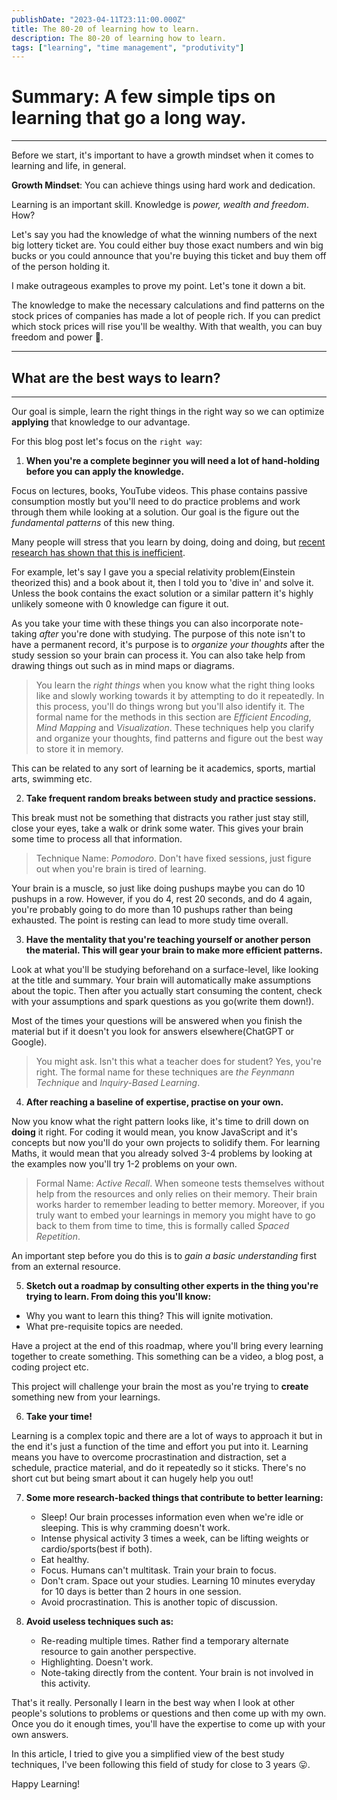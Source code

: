 ```yaml
---
publishDate: "2023-04-11T23:11:00.000Z"
title: The 80-20 of learning how to learn.
description: The 80-20 of learning how to learn.
tags: ["learning", "time management", "produtivity"]
---
```


# Summary: A few simple tips on learning that go a long way.

---

Before we start, it's important to have a growth mindset when it comes to learning and life, in general.

**Growth Mindset**: You can achieve things using hard work and dedication.

Learning is an important skill. Knowledge is _power, wealth and freedom_. How?

Let's say you had the knowledge of what the winning numbers of the next big lottery ticket are. You could either buy those exact numbers and win big bucks or you could announce that you're buying this ticket and buy them off of the person holding it.

I make outrageous examples to prove my point. Let's tone it down a bit.

The knowledge to make the necessary calculations and find patterns on the stock prices of companies has made a lot of people rich. If you can predict which stock prices will rise you'll be wealthy. With that wealth, you can buy freedom and power 🤑.

---

## What are the best ways to learn?

---

Our goal is simple, learn the right things in the right way so we can optimize **applying** that knowledge to our advantage.

For this blog post let's focus on the `right way`:

1. **When you're a complete beginner you will need a lot of hand-holding before you can apply the knowledge.**

Focus on lectures, books, YouTube videos. This phase contains passive consumption mostly but you'll need to do practice problems and work through them while looking at a solution. Our goal is the figure out the _fundamental patterns_ of this new thing.

Many people will stress that you learn by doing, doing and doing, but [recent research has shown that this is inefficient](https://files.eric.ed.gov/fulltext/ED566953.pdf).

For example, let's say I gave you a special relativity problem(Einstein theorized this) and a book about it, then I told you to 'dive in' and solve it. Unless the book contains the exact solution or a similar pattern it's highly unlikely someone with 0 knowledge can figure it out.

As you take your time with these things you can also incorporate note-taking _after_ you're done with studying. The purpose of this note isn't to have a permanent record, it's purpose is to _organize your thoughts_ after the study session so your brain can process it. You can also take help from drawing things out such as in mind maps or diagrams.

> You learn the _right things_ when you know what the right thing looks like and slowly working towards it by attempting to do it repeatedly. In this process, you'll do things wrong but you'll also identify it.
> The formal name for the methods in this section are _Efficient Encoding_, _Mind Mapping_ and _Visualization_. These techniques help you clarify and organize your thoughts, find patterns and figure out the best way to store it in memory.

This can be related to any sort of learning be it academics, sports, martial arts, swimming etc.

2. **Take frequent random breaks between study and practice sessions.**

This break must not be something that distracts you rather just stay still, close your eyes, take a walk or drink some water. This gives your brain some time to process all that information.

> Technique Name: _Pomodoro_. Don't have fixed sessions, just figure out when you're brain is tired of learning.

Your brain is a muscle, so just like doing pushups maybe you can do 10 pushups in a row. However, if you do 4, rest 20 seconds, and do 4 again, you're probably going to do more than 10 pushups rather than being exhausted. The point is resting can lead to more study time overall.

3. **Have the mentality that you're teaching yourself or another person the material. This will gear your brain to make more efficient patterns.**

Look at what you'll be studying beforehand on a surface-level, like looking at the title and summary. Your brain will automatically make assumptions about the topic. Then after you actually start consuming the content, check with your assumptions and spark questions as you go(write them down!).

Most of the times your questions will be answered when you finish the material but if it doesn't you look for answers elsewhere(ChatGPT or Google).

> You might ask. Isn't this what a teacher does for student? Yes, you're right. The formal name for these techniques are _the Feynmann Technique_ and _Inquiry-Based Learning_.

4. **After reaching a baseline of expertise, practise on your own.**

Now you know what the right pattern looks like, it's time to drill down on **doing** it right. For coding it would mean, you know JavaScript and it's concepts but now you'll do your own projects to solidify them. For learning Maths, it would mean that you already solved 3-4 problems by looking at the examples now you'll try 1-2 problems on your own.

> Formal Name: _Active Recall_. When someone tests themselves without help from the resources and only relies on their memory. Their brain works harder to remember leading to better memory. Moreover, if you truly want to embed your learnings in memory you might have to go back to them from time to time, this is formally called _Spaced Repetition_.

An important step before you do this is to _gain a basic understanding_ first from an external resource.

5. **Sketch out a roadmap by consulting other experts in the thing you're trying to learn. From doing this you'll know:**

- Why you want to learn this thing? This will ignite motivation.
- What pre-requisite topics are needed.

Have a project at the end of this roadmap, where you'll bring every learning together to create something. This something can be a video, a blog post, a coding project etc.

This project will challenge your brain the most as you're trying to **create** something new from your learnings.

6. **Take your time!**

Learning is a complex topic and there are a lot of ways to approach it but in the end it's just a function of the time and effort you put into it. Learning means you have to overcome procrastination and distraction, set a schedule, practice material, and do it repeatedly so it sticks. There's no short cut but being smart about it can hugely help you out!

7. **Some more research-backed things that contribute to better learning:**

   - Sleep! Our brain processes information even when we're idle or sleeping. This is why cramming doesn't work.
   - Intense physical activity 3 times a week, can be lifting weights or cardio/sports(best if both).
   - Eat healthy.
   - Focus. Humans can't multitask. Train your brain to focus.
   - Don't cram. Space out your studies. Learning 10 minutes everyday for 10 days is better than 2 hours in one session.
   - Avoid procrastination. This is another topic of discussion.

8. **Avoid useless techniques such as:**
   - Re-reading multiple times. Rather find a temporary alternate resource to gain another perspective.
   - Highlighting. Doesn't work.
   - Note-taking directly from the content. Your brain is not involved in this activity.

That's it really. Personally I learn in the best way when I look at other people's solutions to problems or questions and then come up with my own. Once you do it enough times, you'll have the expertise to come up with your own answers.

In this article, I tried to give you a simplified view of the best study techniques, I've been following this field of study for close to 3 years 😛.

Happy Learning!
